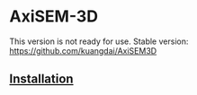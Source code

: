 # AxiSEM-3D
This version is not ready for use. 
Stable version: 
<https://github.com/kuangdai/AxiSEM3D>

## [Installation](doc/other_file.md)
